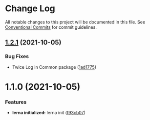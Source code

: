 # Change Log

All notable changes to this project will be documented in this file.
See [Conventional Commits](https://conventionalcommits.org) for commit guidelines.

## [1.2.1](https://github.com/mrTurkay/tryouts.yarn-workspaces/compare/v1.2.0...v1.2.1) (2021-10-05)


### Bug Fixes

* Twice Log in Common package ([1ad1775](https://github.com/mrTurkay/tryouts.yarn-workspaces/commit/1ad1775932b5b3dd2e565cde1adc3fff29dfdd9e))





# 1.1.0 (2021-10-05)


### Features

* **lerna initialized:** lerna init ([f93cb07](https://github.com/mrTurkay/tryouts.yarn-workspaces/commit/f93cb070a4c425265c751f62de68ef065cc9cc3a))
